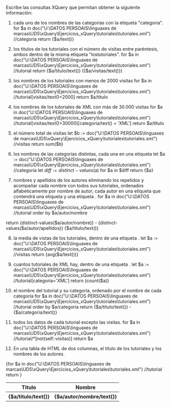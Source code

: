 Escribe las consultas XQuery que permitan obtener la siguiente información:
1. cada uno de los nombres de las categorias con la etiqueta "categoria".
for $a in doc("U:\DATOS PERSOAIS\linguaxes de marcas\UD5\xQuery\Ejercicios_xQuery\tutoriales\tutoriales.xml") //categoria
return <categoria>{$a/text()}</categoria>

2. los titulos de los tutoriales con el número de visitas entre paréntesis, ambos dentro de la misma etiqueta "lostutoriales".
for $a in doc("U:\DATOS PERSOAIS\linguaxes de marcas\UD5\xQuery\Ejercicios_xQuery\tutoriales\tutoriales.xml") //tutorial
return <lostutoriales>{$a/titulo/text()} ({$a/visitas/text()})</lostutoriales>


3. los nombres de los tutoriales con menos de 2000 visitas
for $a in doc("U:\DATOS PERSOAIS\linguaxes de marcas\UD5\xQuery\Ejercicios_xQuery\tutoriales\tutoriales.xml") //tutorial[visitas/text()<2000]
return $a/titulo


4. los nombres de los tutoriales de XML con más de 30.000 visitas
for $a in doc("U:\DATOS PERSOAIS\linguaxes de marcas\UD5\xQuery\Ejercicios_xQuery\tutoriales\tutoriales.xml") //tutorial[visitas/text()>30000][categoria/text() = 'XML']
return $a/titulo


5. el número total de visitas
let $b := doc("U:\DATOS PERSOAIS\linguaxes de marcas\UD5\xQuery\Ejercicios_xQuery\tutoriales\tutoriales.xml") //visitas
return sum($b)


6. los nombres de las categorías distintas, cada una en una etiqueta <categoriadistintas>
let $a := doc("U:\DATOS PERSOAIS\linguaxes de marcas\UD5\xQuery\Ejercicios_xQuery\tutoriales\tutoriales.xml") //categoria
let $diff := distinct-values($a)
for $a in $diff
return <categoriasdistintas>{$a}</categoriasdistintas>


7. nombres y apellidos de los autores eliminando los repetidos y acompañar cada nombre con todos sus tutoriales,
ordenados alfabeticamente por nombre de autor; cada autor en una etiqueta <autor> que contendrá una etiqueta <nombreyapellidos> y una etiqueta <titulo>.
for $a in doc("U:\DATOS PERSOAIS\linguaxes de marcas\UD5\xQuery\Ejercicios_xQuery\tutoriales\tutoriales.xml") //tutorial
order by $a/autor/nombre

return <autor>
          <nombreyapellidos>{distinct-values($a/autor/nombre)} - {distinct-values($a/autor/apellidos)}</nombreyapellidos>
          <titulo>{$a/titulo/text()}</titulo>
       </autor>

8. la media de vistas de los tutoriales, dentro de una etiqueta <media>.
let $a := doc("U:\DATOS PERSOAIS\linguaxes de marcas\UD5\xQuery\Ejercicios_xQuery\tutoriales\tutoriales.xml") //visitas
return <media>{avg($a/text())}</media>


9. cuantos tutoriales de XML hay, dentro de una etiqueta <totaltutoriales>.
let $a := doc("U:\DATOS PERSOAIS\linguaxes de marcas\UD5\xQuery\Ejercicios_xQuery\tutoriales\tutoriales.xml") //tutorial[categoria='XML']
return <totaltutoriales>{count($a)}</totaltutoriales>


10. el nombre del tutorial y su categoría, ordenado por el nombre de cada categoría
for $a in doc("U:\DATOS PERSOAIS\linguaxes de marcas\UD5\xQuery\Ejercicios_xQuery\tutoriales\tutoriales.xml") //tutorial
order by $a/categoria
return <tutoriales>{$a/titulo/text()} - {$a/categoria/text()}</tutoriales>


11. todos los datos de cada tutorial excepto las visitas.
for $a in doc("U:\DATOS PERSOAIS\linguaxes de marcas\UD5\xQuery\Ejercicios_xQuery\tutoriales\tutoriales.xml") //tutorial/*[not(self::visitas)]
return $a


12. En una tabla de HTML de dos columnas, el título de los tutoriales y los nombres de los autores.
<table>
  <tr>
    <th>Titulo</th>
    <th>Nombre</th>
  </tr>
{for $a in doc("U:\DATOS PERSOAIS\linguaxes de marcas\UD5\xQuery\Ejercicios_xQuery\tutoriales\tutoriales.xml") //tutorial
return
<tr>
  <th>{$a/titulo/text()}</th>
  <th>{$a/autor/nombre/text()}</th>
</tr> 
}
</table> 
          

